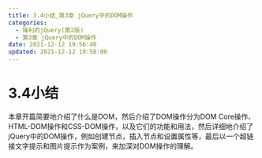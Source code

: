 ```yaml
---
title: 3.4小结_第3章 jQuery中的DOM操作
categories: 
  - 锋利的jQuery(第2版)
  - 第3章 jQuery中的DOM操作
date: 2021-12-12 19:56:40
updated: 2021-12-12 19:58:00
---
```

# 3.4小结
本章开篇简要地介绍了什么是DOM，然后介绍了DOM操作分为DOM Core操作、HTML-DOM操作和CSS-DOM操作，以及它们的功能和用法，然后详细地介绍了jQuery中的DOM操作，例如创建节点，插入节点和设置属性等，最后以一个超链接文字提示和图片提示作为案例，来加深对DOM操作的理解。
